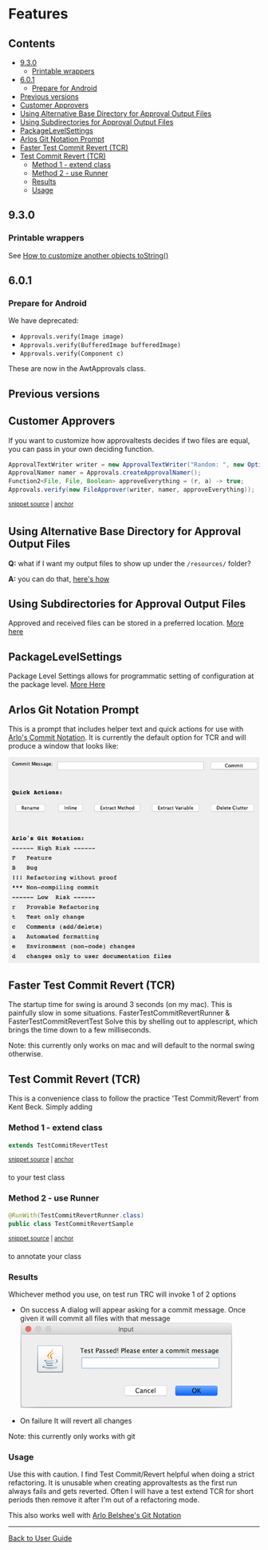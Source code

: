 <!--
GENERATED FILE - DO NOT EDIT
This file was generated by [MarkdownSnippets](https://github.com/SimonCropp/MarkdownSnippets).
Source File: /approvaltests/docs/mdsource/Features.source.md
To change this file edit the source file and then run MarkdownSnippets.
-->

<a id="top"></a>

# Features

<!-- toc -->
## Contents

  * [9.3.0](#930)
    * [Printable wrappers](#printable-wrappers)
  * [6.0.1](#601)
    * [Prepare for Android](#prepare-for-android)
  * [Previous versions](#previous-versions)
  * [Customer Approvers](#customer-approvers)
  * [Using Alternative Base Directory for Approval Output Files](#using-alternative-base-directory-for-approval-output-files)
  * [Using Subdirectories for Approval Output Files](#using-subdirectories-for-approval-output-files)
  * [PackageLevelSettings](#packagelevelsettings)
  * [Arlos Git Notation Prompt](#arlos-git-notation-prompt)
  * [Faster Test Commit Revert (TCR)](#faster-test-commit-revert-tcr)
  * [Test Commit Revert (TCR)](#test-commit-revert-tcr)
    * [Method 1 - extend class](#method-1---extend-class)
    * [Method 2 - use Runner](#method-2---use-runner)
    * [Results](#results)
    * [Usage](#usage)<!-- endToc -->

## 9.3.0
### Printable wrappers

See [How to customize another objects toString()](/approvaltests/docs/how_to/PrintableWrappers.md)

## 6.0.1
### Prepare for Android
We have deprecated:
* `Approvals.verify(Image image)`
* `Approvals.verify(BufferedImage bufferedImage)`
* `Approvals.verify(Component c)`

These are now in the AwtApprovals class.

## Previous versions


## Customer Approvers

If you want to customize how approvaltests decides if two files are equal, you can pass in your own deciding function.

<!-- snippet: custom_approver -->
<a id='snippet-custom_approver'></a>
```java
ApprovalTextWriter writer = new ApprovalTextWriter("Random: ", new Options());
ApprovalNamer namer = Approvals.createApprovalNamer();
Function2<File, File, Boolean> approveEverything = (r, a) -> true;
Approvals.verify(new FileApprover(writer, namer, approveEverything));
```
<sup><a href='/approvaltests-tests/src/test/java/org/approvaltests/approvers/FileApproverTest.java#L65-L70' title='File snippet `custom_approver` was extracted from'>snippet source</a> | <a href='#snippet-custom_approver' title='Navigate to start of snippet `custom_approver`'>anchor</a></sup>
<!-- endSnippet -->


## Using Alternative Base Directory for Approval Output Files

**Q:** what if I want my output files to show up under the `/resources/` folder?

**A:** you can do that, [here's how](Configuration.md#alternative-base-directory-for-output-files)


## Using Subdirectories for Approval Output Files
Approved and received files can be stored in a preferred location. 
[More here](Configuration.md#using-subdirectories-for-approval-output-files)

## PackageLevelSettings

Package Level Settings allows for programmatic setting of configuration at the package level.
[More Here](Configuration.md#packagelevelsetting)

## Arlos Git Notation Prompt

This is a prompt that includes helper text and quick actions for use with [Arlo's Commit Notation](https://github.com/RefactoringCombos/ArlosCommitNotation).
It is currently the default option for TCR and will produce a window that looks like:

![prompt](/approvaltests-tests/src/test/java/org/approvaltests/machine_specific_tests/testcommitrevert/ArlosGitNotationPromptTest.test.Mac_OS_X.approved.png)



## Faster Test Commit Revert (TCR)

The startup time for swing is around 3 seconds (on my mac). This is painfully slow in some situations. 
FasterTestCommitRevertRunner & FasterTestCommitRevertTest Solve this by shelling out to applescript, which 
brings the time down to a few milliseconds. 

Note: this currently only works on mac and will default to the normal swing otherwise. 

## Test Commit Revert (TCR)

This is a convenience class to follow the practice 'Test Commit/Revert' from Kent Beck. Simply adding
### Method 1 - extend class
<!-- snippet: test_commit_revert -->
<a id='snippet-test_commit_revert'></a>
```java
extends TestCommitRevertTest
```
<sup><a href='/approvaltests/src/test/java/org/approvaltests/testcommitrevert/TestCommitRevertSample.java#L12-L14' title='File snippet `test_commit_revert` was extracted from'>snippet source</a> | <a href='#snippet-test_commit_revert' title='Navigate to start of snippet `test_commit_revert`'>anchor</a></sup>
<!-- endSnippet -->
to your test class

### Method 2 - use Runner
<!-- snippet: test_commit_revert_runner -->
<a id='snippet-test_commit_revert_runner'></a>
```java
@RunWith(TestCommitRevertRunner.class)
public class TestCommitRevertSample
```
<sup><a href='/approvaltests/src/test/java/org/approvaltests/testcommitrevert/TestCommitRevertSample.java#L8-L11' title='File snippet `test_commit_revert_runner` was extracted from'>snippet source</a> | <a href='#snippet-test_commit_revert_runner' title='Navigate to start of snippet `test_commit_revert_runner`'>anchor</a></sup>
<!-- endSnippet -->
to annotate your class

### Results 

Whichever method you use, on test run TRC will invoke 1 of 2 options

*  On success
A dialog will appear asking for a commit message. Once given it will commit all files with that message
![prompt](images/commit_dialog.png)

* On failure
It will revert all changes

Note: this currently only works with git

### Usage

Use this with caution. I find Test Commit/Revert helpful when doing a strict refactoring. It is unusable when creating approvaltests as the first run always fails and gets reverted.
Often I will have a test extend TCR for short periods then remove it after I'm out of a refactoring mode.

This also works well with [Arlo Belshee's Git Notation](https://github.com/RefactoringCombos/ArlosCommitNotation) 


---

[Back to User Guide](README.md#top)
